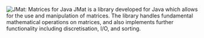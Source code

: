 ﻿![JMat: Matrices for Java](https://1.bp.blogspot.com/-HBB4foZmv4I/YPxmtma_HJI/AAAAAAAAAcY/TuLtrSs18VwJPzXNnTyyxJwWRYMOUY3dACLcBGAsYHQ/s928/Matrices+for+Java+Banner.png)
JMat is a library developed for Java which allows for the use and manipulation of matrices. The library handles fundamental mathematical operations on matrices, and also implements further functionality including discretisation, I/O, and sorting.
